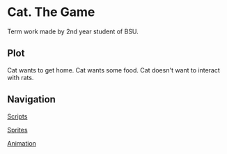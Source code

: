 # Cat. The Game

Term work made by 2nd year student of BSU.

## Plot

Cat wants to get home. Cat wants some food. Cat doesn't want to interact with rats.

## Navigation

[Scripts](https://github.com/alyionsy/cat-the-game/tree/main/Assets/Scripts)

[Sprites](https://github.com/alyionsy/cat-the-game/tree/main/Assets/Sprites)

[Animation](https://github.com/alyionsy/cat-the-game/tree/main/Assets/Animation)
